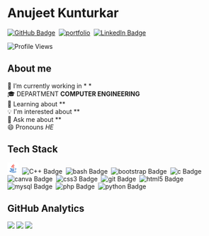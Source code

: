 # Anujeet Kunturkar
<a href="https://github.com/Anujeet23" target="_blank"><img src="https://img.shields.io/badge/GitHub-100000?style=flat&logo=github&logoColor=white" alt="GitHub Badge" height="25"></a>&nbsp;
<a href="https://sarths21.netlify.app" target="_blank"><img src="https://cdn-icons-png.flaticon.com/512/351/351456.png" alt="portfolio" height="25"></a>&nbsp;
<a href="https://www.linkedin.com/in/anujeet-kunturkar/" target="_blank"><img src="https://img.shields.io/badge/LinkedIn-0077B5?style=flat&logo=linkedin&logoColor=white" alt="LinkedIn Badge" height="25"></a>&nbsp;

![Profile Views](https://komarev.com/ghpvc/?username=Anujeet23&theme=default&color=blue&style=flat&label=Profile+Views)

## About me
🔭&nbsp;I’m currently working in * *
<br/>🎓&nbsp;DEPARTMENT  **COMPUTER ENGINEERING**
<br/>🌱&nbsp;Learning about **
<br/>💡&nbsp;I'm interested about **
<br/>💬&nbsp;Ask me about **
<br/>😄&nbsp;Pronouns *HE*

## Tech Stack
<img src="java.png" alt="Java Badge" height="25">&nbsp;
<img src="c++.nng" alt="C++ Badge" height="25">&nbsp;
<img src="https://img.shields.io/badge/Bash-05122A?style=flat&logo=gnu-bash" alt="bash Badge" height="25">&nbsp;
<img src="https://img.shields.io/badge/Bootstrap-05122A?style=flat&logo=bootstrap" alt="bootstrap Badge" height="25">&nbsp;
<img src="https://img.shields.io/badge/C-05122A?style=flat&logo=c" alt="c Badge" height="25">&nbsp;
<img src="https://img.shields.io/badge/Canva-05122A?style=flat&logo=canva" alt="canva Badge" height="25">&nbsp;
<img src="https://img.shields.io/badge/Css3-05122A?style=flat&logo=css3" alt="css3 Badge" height="25">&nbsp;
<img src="https://img.shields.io/badge/Git-05122A?style=flat&logo=git" alt="git Badge" height="25">&nbsp;
<img src="https://img.shields.io/badge/Html5-05122A?style=flat&logo=html5" alt="html5 Badge" height="25">&nbsp;
<img src="https://img.shields.io/badge/Mysql-05122A?style=flat&logo=mysql" alt="mysql Badge" height="25">&nbsp;
<img src="https://img.shields.io/badge/Php-05122A?style=flat&logo=php" alt="php Badge" height="25">&nbsp;
<img src="https://img.shields.io/badge/Python-05122A?style=flat&logo=python" alt="python Badge" height="25">&nbsp;



## GitHub Analytics
<div>
<img height="180em" src="https://github-readme-stats.vercel.app/api?username=Anujeet23&theme=default&show_icons=true&count_private=true">
<img height="180em" src="https://github-readme-stats.vercel.app/api/top-langs/?username=Anujeet23&theme=default&layout=compact&langs_count=5">
<img height="180em" src="https://github-readme-streak-stats.herokuapp.com/?user=Anujeet23&theme=default">
</div>

